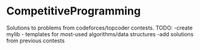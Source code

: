 # CompetitiveProgramming
Solutions to problems from codeforces/topcoder contests.
TODO:
-create mylib - templates for most-used algorithms/data structures
-add solutions from previous contests